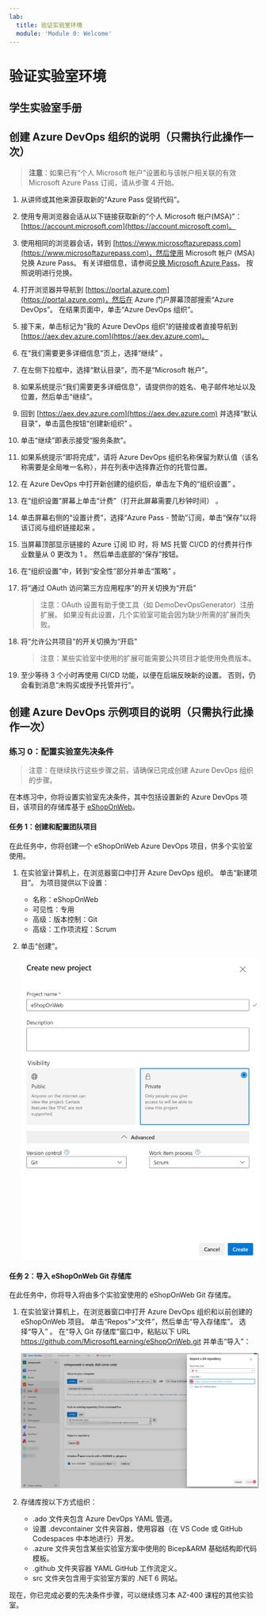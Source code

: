 ```yaml
---
lab:
  title: 验证实验室环境
  module: 'Module 0: Welcome'
---
```


# 验证实验室环境

## 学生实验室手册

## 创建 Azure DevOps 组织的说明（只需执行此操作一次）

> **注意**：如果已有“个人 Microsoft 帐户”设置和与该帐户相关联的有效 Microsoft Azure Pass 订阅，请从步骤 4 开始。

1. 从讲师或其他来源获取新的“Azure Pass 促销代码”。
2. 使用专用浏览器会话从以下链接获取新的“个人 Microsoft 帐户(MSA)”：[https://account.microsoft.com](https://account.microsoft.com)。
3. 使用相同的浏览器会话，转到 [https://www.microsoftazurepass.com](https://www.microsoftazurepass.com)，然后使用 Microsoft 帐户 (MSA) 兑换 Azure Pass。 有关详细信息，请参阅[兑换 Microsoft Azure Pass](https://www.microsoftazurepass.com/Home/HowTo?Length=5)。 按照说明进行兑换。

4. 打开浏览器并导航到 [https://portal.azure.com](https://portal.azure.com)，然后在 Azure 门户屏幕顶部搜索“Azure DevOps”。 在结果页面中，单击“Azure DevOps 组织”。
5. 接下来，单击标记为“我的 Azure DevOps 组织”的链接或者直接导航到 [https://aex.dev.azure.com](https://aex.dev.azure.com)。
6. 在“我们需要更多详细信息”页上，选择“继续” 。
7. 在左侧下拉框中，选择“默认目录”，而不是“Microsoft 帐户”。
8. 如果系统提示“我们需要更多详细信息”，请提供你的姓名、电子邮件地址以及位置，然后单击“继续”。
9. 回到 [https://aex.dev.azure.com](https://aex.dev.azure.com) 并选择“默认目录”，单击蓝色按钮“创建新组织” 。
10. 单击“继续”即表示接受“服务条款”。
11. 如果系统提示“即将完成”，请将 Azure DevOps 组织名称保留为默认值（该名称需要是全局唯一名称），并在列表中选择靠近你的托管位置。
12. 在 Azure DevOps 中打开新创建的组织后，单击左下角的“组织设置” 。
13. 在“组织设置”屏幕上单击“计费”（打开此屏幕需要几秒钟时间） 。
14. 单击屏幕右侧的“设置计费”，选择“Azure Pass - 赞助”订阅，单击“保存”以将该订阅与组织链接起来  。
15. 当屏幕顶部显示链接的 Azure 订阅 ID 时，将 MS 托管 CI/CD 的付费并行作业数量从 0 更改为 1  。 然后单击底部的“保存”按钮。
16. 在“组织设置”中，转到“安全性”部分并单击“策略”  。
17. 将“通过 OAuth 访问第三方应用程序”的开关切换为“开启” 
    > 注意：OAuth 设置有助于使工具（如 DemoDevOpsGenerator）注册扩展。 如果没有此设置，几个实验室可能会因为缺少所需的扩展而失败。
18. 将“允许公共项目”的开关切换为“开启” 
    > 注意：某些实验室中使用的扩展可能需要公共项目才能使用免费版本。
19. 至少等待 3 个小时再使用 CI/CD 功能，以便在后端反映新的设置。 否则，仍会看到消息“未购买或授予托管并行”。

## 创建 Azure DevOps 示例项目的说明（只需执行此操作一次）

### 练习 0：配置实验室先决条件

> 注意：在继续执行这些步骤之前，请确保已完成创建 Azure DevOps 组织的步骤。

在本练习中，你将设置实验室先决条件，其中包括设置新的 Azure DevOps 项目，该项目的存储库基于 [eShopOnWeb](https://github.com/MicrosoftLearning/eShopOnWeb)。

#### 任务 1：创建和配置团队项目

在此任务中，你将创建一个 eShopOnWeb Azure DevOps 项目，供多个实验室使用。

1. 在实验室计算机上，在浏览器窗口中打开 Azure DevOps 组织。 单击“新建项目”。 为项目提供以下设置：
    - 名称：eShopOnWeb
    - 可见性：专用
    - 高级：版本控制：Git
    - 高级：工作项流程：Scrum

2. 单击“创建”。

    ![创建项目](images/create-project.png)

#### 任务 2：导入 eShopOnWeb Git 存储库

在此任务中，你将导入将由多个实验室使用的 eShopOnWeb Git 存储库。

1. 在实验室计算机上，在浏览器窗口中打开 Azure DevOps 组织和以前创建的 eShopOnWeb 项目。 单击“Repos”>“文件”，然后单击“导入存储库”。  选择“导入”  。 在“导入 Git 存储库”窗口中，粘贴以下 URL https://github.com/MicrosoftLearning/eShopOnWeb.git 并单击“导入”： 

    ![导入存储库](images/import-repo.png)

2. 存储库按以下方式组织：
    - .ado 文件夹包含 Azure DevOps YAML 管道。
    - 设置 .devcontainer 文件夹容器，使用容器（在 VS Code 或 GitHub Codespaces 中本地进行）开发。
    - .azure 文件夹包含某些实验室方案中使用的 Bicep&ARM 基础结构即代码模板。
    - .github 文件夹容器 YAML GitHub 工作流定义。
    - src 文件夹包含用于实验室方案的 .NET 6 网站。

现在，你已完成必要的先决条件步骤，可以继续练习本 AZ-400 课程的其他实验室。
